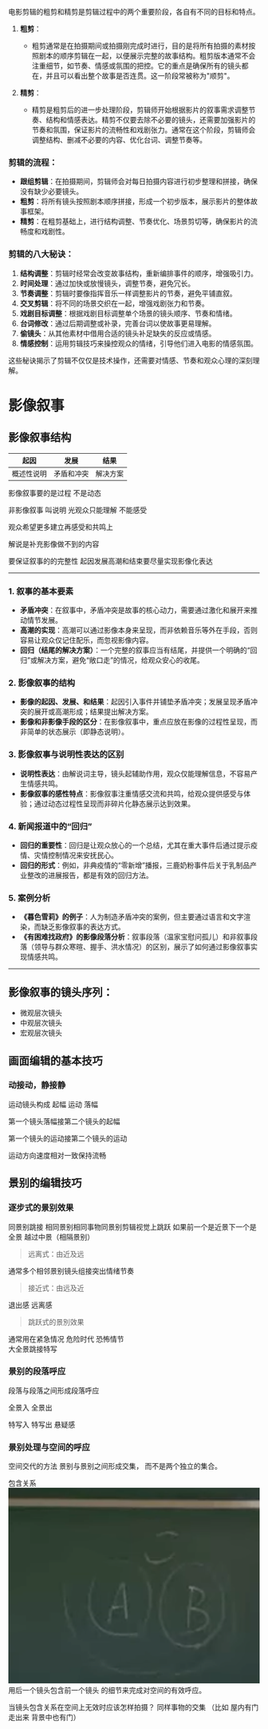 电影剪辑的粗剪和精剪是剪辑过程中的两个重要阶段，各自有不同的目标和特点。

1. **粗剪**：
   - 粗剪通常是在拍摄期间或拍摄刚完成时进行，目的是将所有拍摄的素材按照剧本的顺序剪辑在一起，以便展示完整的故事结构。粗剪版本通常不会注重细节，如节奏、情感或氛围的把控。它的重点是确保所有的镜头都在，并且可以看出整个故事是否连贯。这一阶段常被称为"顺剪"。

2. **精剪**：
   - 精剪是粗剪后的进一步处理阶段，剪辑师开始根据影片的叙事需求调整节奏、结构和情感表达。精剪不仅要去除不必要的镜头，还需要加强影片的节奏和氛围，保证影片的流畅性和戏剧张力。通常在这个阶段，剪辑师会调整结构、删减不必要的内容、优化台词、调整节奏等。

### 剪辑的流程：
   - **跟组剪辑**：在拍摄期间，剪辑师会对每日拍摄内容进行初步整理和拼接，确保没有缺少必要镜头。
   - **粗剪**：将所有镜头按照剧本顺序拼接，形成一个初步版本，展示影片的整体故事框架。
   - **精剪**：在粗剪基础上，进行结构调整、节奏优化、场景剪切等，确保影片的流畅度和戏剧性。

### 剪辑的八大秘诀：
1. **结构调整**：剪辑时经常会改变故事结构，重新编排事件的顺序，增强吸引力。
2. **时间处理**：通过加快或放慢镜头，调整节奏，避免冗长。
3. **节奏调整**：剪辑时要像指挥音乐一样调整影片的节奏，避免平铺直叙。
4. **交叉剪辑**：将不同的场景交织在一起，增强戏剧张力和节奏。
5. **戏剧目标调整**：根据戏剧目标调整单个场景的镜头顺序、节奏和情绪。
6. **台词修改**：通过后期调整或补录，完善台词以使故事更易理解。
7. **偷镜头**：从其他素材中借用合适的镜头补足缺失的反应或情感。
8. **情感控制**：运用剪辑技巧来操控观众的情绪，引导他们进入电影的情感氛围。

这些秘诀揭示了剪辑不仅仅是技术操作，还需要对情感、节奏和观众心理的深刻理解。

# 影像叙事
## 影像叙事结构


|起因|发展|结果|
|--|--|--|
|概述性说明|矛盾和冲突|解决方案|



影像叙事要的是过程 不是动态  

非影像叙事 叫说明   光观众只能理解 不能感受

观众希望更多建立再感受和共鸣上


解说是补充影像做不到的内容

要保证叙事的的完整性   起因发展高潮和结束要尽量实现影像化表达


---

### 1. **叙事的基本要素**
   - **矛盾冲突**：在叙事中，矛盾冲突是故事的核心动力，需要通过激化和展开来推动情节发展。
   - **高潮的实现**：高潮可以通过影像本身来呈现，而非依赖音乐等外在手段，否则容易让观众仅记住配乐，而忽视影像内容。
   - **回归（结尾的解决方案）**：一个完整的叙事应当有结尾，并提供一个明确的“回归”或解决方案，避免“敞口走”的情况，给观众安心的收尾。

### 2. **影像叙事的结构**
   - **影像的起因、发展、和结果**：起因引入事件并铺垫矛盾冲突；发展呈现矛盾冲突的展开或高潮形成；结果提出解决方案。
   - **影像和非影像手段的区分**：在影像叙事中，重点应放在影像的过程性呈现，而非简单的状态展示（即静态说明）。

### 3. **影像叙事与说明性表达的区别**
   - **说明性表达**：由解说词主导，镜头起辅助作用，观众仅能理解信息，不容易产生情感共鸣。
   - **影像叙事的感性特点**：影像叙事注重情感交流和共鸣，给观众提供感受与体验；通过动态过程性呈现而非碎片化静态展示达到效果。

### 4. **新闻报道中的“回归”**
   - **回归的重要性**：回归是让观众放心的一个总结，尤其在重大事件后通过提示疫情、灾情控制情况来安抚民心。
   - **回归的形式**：例如，非典疫情的“零新增”播报，三鹿奶粉事件后关于乳制品产业整改的进展报告，都是有效的回归方法。

### 5. **案例分析**
   - **《暮色雪莉》的例子**：人为制造矛盾冲突的案例，但主要通过语言和文字渲染，而缺乏影像叙事的表达方式。
   - **《有困难找政府》的影像段落分析**：叙事段落（温家宝慰问孤儿）和非叙事段落（领导与群众寒暄、握手、洪水情况）的区别，展示了如何通过影像叙事实现情感共鸣。

---


## 影像叙事的镜头序列：

+ 微观层次镜头
+ 中观层次镜头
+ 宏观层次镜头

## 画面编辑的基本技巧

### 动接动，静接静

运动镜头构成  起幅 运动 落幅

第一个镜头落幅接第二个镜头的起幅

第一个镜头的运动接第二个镜头的运动  

运动方向速度相对一致保持流畅

## 景别的编辑技巧

### 逐步式的景别效果

同景别跳接  相同景别相同事物同景别剪辑视觉上跳跃
如果前一个是近景下一个是全景  越过中景（相隔景别）

> 远离式：由近及远

通常多个相邻景别镜头组接突出情绪节奏

> 接近式：由远及近

退出感 远离感

> 跳跃式的景別效果

通常用在紧急情况  危险时代 恐怖情节  
大全景跳接特写


### 景别的段落呼应
段落与段落之间形成段落呼应  

全景入 全景出

特写入 特写出
悬疑感

### 景别处理与空间的呼应

空间交代的方法
景别与景别之间形成交集，
而不是两个独立的集合。

包含关系
![alt text](<Screenshot 2025-04-23 at 09.00.54.png>)
用后一个镜头包含前一个镜头
的细节来完成对空间的有效呼应。

 当镜头包含关系在空间上无效时应该怎样拍摄？
 同样事物的交集 （比如 屋内有门  走出来  背景中也有门）
